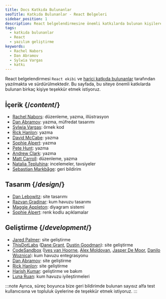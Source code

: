 ```yaml
---
title: Docs Katkıda Bulunanlar
seoTitle: Katkıda Bulunanlar - React Belgeleri
sidebar_position: 1
description: React belgelendirmesine önemli katkılarda bulunan kişilere teşekkür ediyoruz. Bu sayfada katkıda bulunanların listesi yer almakta.
tags: 
  - katkıda bulunanlar
  - React
  - yazılım geliştirme
keywords: 
  - Rachel Nabors
  - Dan Abramov
  - Sylwia Vargas
  - katkı
---
```

React belgelendirmesi `React ekibi` ve [harici katkıda bulunanlar](https://github.com/reactjs/react.dev/graphs/contributors) tarafından yazılmakta ve sürdürülmektedir. Bu sayfada, bu siteye önemli katkılarda bulunan birkaç kişiye teşekkür etmek istiyoruz.



## İçerik {/*content*/}

* [Rachel Nabors](https://twitter.com/RachelNabors): düzenleme, yazma, illüstrasyon
* [Dan Abramov](https://twitter.com/dan_abramov): yazma, müfredat tasarımı
* [Sylwia Vargas](https://twitter.com/SylwiaVargas): örnek kod
* [Rick Hanlon](https://twitter.com/rickhanlonii): yazma
* [David McCabe](https://twitter.com/mcc_abe): yazma
* [Sophie Alpert](https://twitter.com/sophiebits): yazma
* [Pete Hunt](https://twitter.com/floydophone): yazma
* [Andrew Clark](https://twitter.com/acdlite): yazma
* [Matt Carroll](https://twitter.com/mattcarrollcode): düzenleme, yazma
* [Natalia Tepluhina](https://twitter.com/n_tepluhina): incelemeler, tavsiyeler
* [Sebastian Markbåge](https://twitter.com/sebmarkbage): geri bildirim

## Tasarım {/*design*/}

* [Dan Lebowitz](https://twitter.com/lebo): site tasarımı
* [Razvan Gradinar](https://dribbble.com/GradinarRazvan): kum havuzu tasarımı
* [Maggie Appleton](https://maggieappleton.com/): diyagram sistemi
* [Sophie Alpert](https://twitter.com/sophiebits): renk kodlu açıklamalar

## Geliştirme {/*development*/}

* [Jared Palmer](https://twitter.com/jaredpalmer): site geliştirme
* [ThisDotLabs](https://www.thisdot.co/) ([Dane Grant](https://twitter.com/danecando), [Dustin Goodman](https://twitter.com/dustinsgoodman)): site geliştirme
* [CodeSandbox](https://codesandbox.io/) ([Ives van Hoorne](https://twitter.com/CompuIves), [Alex Moldovan](https://twitter.com/alexnmoldovan), [Jasper De Moor](https://twitter.com/JasperDeMoor), [Danilo Woznica](https://twitter.com/danilowoz)): kum havuzu entegrasyonu
* [Dan Abramov](https://twitter.com/dan_abramov): site geliştirme
* [Rick Hanlon](https://twitter.com/rickhanlonii): site geliştirme
* [Harish Kumar](https://www.strek.in/): geliştirme ve bakım
* [Luna Ruan](https://twitter.com/lunaruan): kum havuzu iyileştirmeleri

:::note
Ayrıca, süreç boyunca bize geri bildirimde bulunan sayısız alfa test kullanıcısına ve topluluk üyelerine de teşekkür etmek istiyoruz.
:::